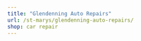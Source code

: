 ```yaml
---
title: "Glendenning Auto Repairs"
url: /st-marys/glendenning-auto-repairs/
shop: car repair
---
```

